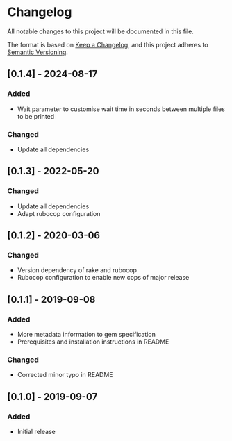 # Changelog

All notable changes to this project will be documented in this file.

The format is based on [Keep a Changelog](https://keepachangelog.com/en/1.0.0/),
and this project adheres to [Semantic Versioning](https://semver.org/spec/v2.0.0.html).

## [0.1.4] - 2024-08-17

### Added

- Wait parameter to customise wait time in seconds between multiple files to be printed

### Changed

- Update all dependencies

## [0.1.3] - 2022-05-20

### Changed

- Update all dependencies
- Adapt rubocop configuration

## [0.1.2] - 2020-03-06

### Changed

- Version dependency of rake and rubocop
- Rubocop configuration to enable new cops of major release

## [0.1.1] - 2019-09-08

### Added

- More metadata information to gem specification
- Prerequisites and installation instructions in README

### Changed

- Corrected minor typo in README

## [0.1.0] - 2019-09-07

### Added

- Initial release
